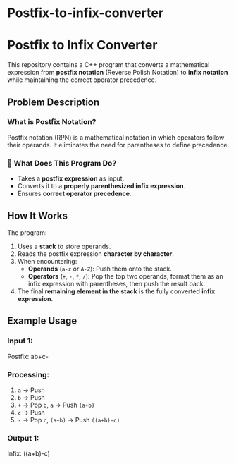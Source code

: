 # Postfix-to-infix-converter
# Postfix to Infix Converter

This repository contains a C++ program that converts a mathematical expression from **postfix notation** (Reverse Polish Notation) to **infix notation** while maintaining the correct operator precedence.

## Problem Description

### What is Postfix Notation?
Postfix notation (RPN) is a mathematical notation in which operators follow their operands. It eliminates the need for parentheses to define precedence.

### 🔹 What Does This Program Do?
- Takes a **postfix expression** as input.
- Converts it to a **properly parenthesized infix expression**.
- Ensures **correct operator precedence**.

## How It Works

The program:
1. Uses a **stack** to store operands.
2. Reads the postfix expression **character by character**.
3. When encountering:
   - **Operands** (`a-z` or `A-Z`): Push them onto the stack.
   - **Operators** (`+`, `-`, `*`, `/`): Pop the top two operands, format them as an infix expression with parentheses, then push the result back.
4. The final **remaining element in the stack** is the fully converted **infix expression**.

## Example Usage

### **Input 1:**
Postfix: ab+c-
### **Processing:**
1. `a` → Push  
2. `b` → Push  
3. `+` → Pop `b`, `a` → Push `(a+b)`  
4. `c` → Push  
5. `-` → Pop `c`, `(a+b)` → Push `((a+b)-c)`

### **Output 1:**
Infix: ((a+b)-c)
